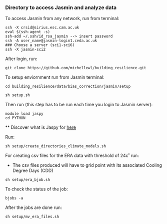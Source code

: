 ### Directory to access Jasmin and analyze data

To access Jasmin from any network, run from terminal:

```
ssh -X crsid@sirius.esc.cam.ac.uk
eval $(ssh-agent -s)
ssh-add ~/.ssh/id_rsa_jasmin --> insert password
ssh -A user_name@jasmin-login1.ceda.ac.uk
### Choose a server (sci1-sci6)
ssh -X jasmin-sci2
```
After login, run:

```
git clone https://github.com/michellewl/building_resilience.git
```

To setup enviornment run from Jasmin terminal:

```
cd building_resilience/data/bias_correction/jasmin/setup

sh setup.sh
```

Then run (this step has to be run each time you login to Jasmin server):

```
module load jaspy
cd PYTHON
```
** Discover what is Jaspy for [here](https://help.jasmin.ac.uk/article/4729-jaspy-envs)


Run:

```
sh setup/create_directories_climate_models.sh
```


For creating csv files for the ERA data with threshold of 24c˚ run:
- The csv files produced will have to grid point with its associated Cooling Degree Days (CDD)

```
sh setup/era_bjob.sh
```  

To check the status of the job:

```
bjobs -a

```

After the jobs are done run: 

```
sh setup/mv_era_files.sh
```


